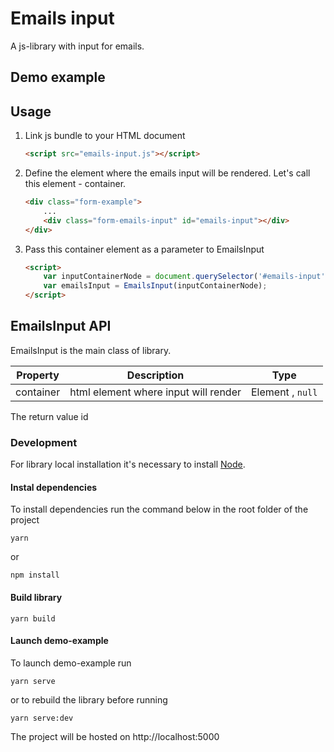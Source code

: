 # Emails input
A js-library with input for emails.
## Demo example


## Usage
1. Link js bundle to your HTML document
    ```html
    <script src="emails-input.js"></script>
    ```

2. Define the element where the emails input will be rendered. Let's call this element - container.
    ```html
    <div class="form-example">
        ...
        <div class="form-emails-input" id="emails-input"></div>
    </div>
    ```
3. Pass this container element as a parameter to EmailsInput
    ```html
    <script>
        var inputContainerNode = document.querySelector('#emails-input');
        var emailsInput = EmailsInput(inputContainerNode);
    </script>
    ```

## EmailsInput API 
EmailsInput is the main class of library.  

| Property | Description | Type |
| -------- | ----------- | ---- | 
| container | html element where input will render | Element , `null` |

The return value id

### Development
For library local installation it's necessary to install [Node](https://nodejs.org/en/). 
#### Instal dependencies
To install dependencies run the command below in the root folder of the project
```
yarn
```
or 
```
npm install
```
#### Build library
```
yarn build
```
#### Launch demo-example
To launch demo-example run
```
yarn serve
```
or to rebuild the library before running
```
yarn serve:dev
```

The project will be hosted on http://localhost:5000